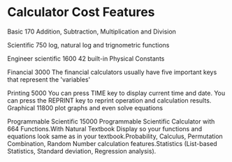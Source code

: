 # Calculator                    Cost                   Features

  Basic                         170                   Addition, Subtraction, Multiplication and Division
 
  Scientific                    750                   log, natural log and trignometric functions
 
  Engineer scientific           1600                  42 built-in Physical Constants
 
  Financial                     3000                  The financial calculators usually have five important keys that represent the &#39;variables&#39;
 
  Printing                      5000                  You can press TIME key to display current time and date. You can press the REPRINT key to reprint operation and calculation     results.
  Graphical                     11800                 plot graphs and even solve equations
 
  Programmable Scientific       15000                 Programmable Scientific Calculator with 664 Functions.With Natural Textbook Display so your functions and equations look same                                                      as in your textbook.Probability, Calculus, Permutation Combination, Random Number calculation features.Statistics (List-based                                                      Statistics, Standard deviation, Regression analysis).
